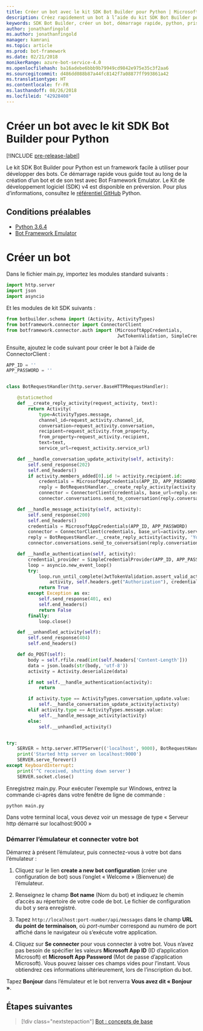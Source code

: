 ```yaml
---
title: Créer un bot avec le kit SDK Bot Builder pour Python | Microsoft Docs
description: Créez rapidement un bot à l’aide du kit SDK Bot Builder pour Python.
keywords: SDK Bot Builder, créer un bot, démarrage rapide, python, prise en main
author: jonathanfingold
ms.author: jonathanfingold
manager: kamrani
ms.topic: article
ms.prod: bot-framework
ms.date: 02/21/2018
monikerRange: azure-bot-service-4.0
ms.openlocfilehash: ba16adebe6bbb9b79949cd9842e975e35c3f2aa6
ms.sourcegitcommit: d486dd088b87a44fc8142f7a08877ff993861a42
ms.translationtype: HT
ms.contentlocale: fr-FR
ms.lasthandoff: 08/26/2018
ms.locfileid: "42928408"
---
```

# <a name="create-a-bot-with-the-bot-builder-sdk-for-python"></a>Créer un bot avec le kit SDK Bot Builder pour Python
[!INCLUDE [pre-release-label](../includes/pre-release-label.md)]

Le kit SDK Bot Builder pour Python est un framework facile à utiliser pour développer des bots. Ce démarrage rapide vous guide tout au long de la création d’un bot et de son test avec Bot Framework Emulator. Le Kit de développement logiciel (SDK) v4 est disponible en préversion. Pour plus d’informations, consultez le [référentiel GitHub](https://github.com/Microsoft/botbuilder-python) Python. 

## <a name="pre-requisite"></a>Conditions préalables
- [Python 3.6.4](https://www.python.org/downloads/) 
- [Bot Framework Emulator](https://github.com/Microsoft/BotFramework-Emulator/releases)

# <a name="create-a-bot"></a>Créer un bot
Dans le fichier main.py, importez les modules standard suivants :

```python
import http.server
import json
import asyncio
```

Et les modules de kit SDK suivants :
```python
from botbuilder.schema import (Activity, ActivityTypes)
from botframework.connector import ConnectorClient
from botframework.connector.auth import (MicrosoftAppCredentials,
                                         JwtTokenValidation, SimpleCredentialProvider)
```
Ensuite, ajoutez le code suivant pour créer le bot à l’aide de ConnectorClient :
```python
APP_ID = ''
APP_PASSWORD = ''


class BotRequestHandler(http.server.BaseHTTPRequestHandler):

    @staticmethod
    def __create_reply_activity(request_activity, text):
        return Activity(
            type=ActivityTypes.message,
            channel_id=request_activity.channel_id,
            conversation=request_activity.conversation,
            recipient=request_activity.from_property,
            from_property=request_activity.recipient,
            text=text,
            service_url=request_activity.service_url)

    def __handle_conversation_update_activity(self, activity):
        self.send_response(202)
        self.end_headers()
        if activity.members_added[0].id != activity.recipient.id:
            credentials = MicrosoftAppCredentials(APP_ID, APP_PASSWORD)
            reply = BotRequestHandler.__create_reply_activity(activity, 'Hello and welcome to the echo bot!')
            connector = ConnectorClient(credentials, base_url=reply.service_url)
            connector.conversations.send_to_conversation(reply.conversation.id, reply)

    def __handle_message_activity(self, activity):
        self.send_response(200)
        self.end_headers()
        credentials = MicrosoftAppCredentials(APP_ID, APP_PASSWORD)
        connector = ConnectorClient(credentials, base_url=activity.service_url)
        reply = BotRequestHandler.__create_reply_activity(activity, 'You said: %s' % activity.text)
        connector.conversations.send_to_conversation(reply.conversation.id, reply)

    def __handle_authentication(self, activity):
        credential_provider = SimpleCredentialProvider(APP_ID, APP_PASSWORD)
        loop = asyncio.new_event_loop()
        try:
            loop.run_until_complete(JwtTokenValidation.assert_valid_activity(
                activity, self.headers.get("Authorization"), credential_provider))
            return True
        except Exception as ex:
            self.send_response(401, ex)
            self.end_headers()
            return False
        finally:
            loop.close()

    def __unhandled_activity(self):
        self.send_response(404)
        self.end_headers()

    def do_POST(self):
        body = self.rfile.read(int(self.headers['Content-Length']))
        data = json.loads(str(body, 'utf-8'))
        activity = Activity.deserialize(data)

        if not self.__handle_authentication(activity):
            return

        if activity.type == ActivityTypes.conversation_update.value:
            self.__handle_conversation_update_activity(activity)
        elif activity.type == ActivityTypes.message.value:
            self.__handle_message_activity(activity)
        else:
            self.__unhandled_activity()


try:
    SERVER = http.server.HTTPServer(('localhost', 9000), BotRequestHandler)
    print('Started http server on localhost:9000')
    SERVER.serve_forever()
except KeyboardInterrupt:
    print('^C received, shutting down server')
    SERVER.socket.close()
```


Enregistrez main.py. Pour exécuter l’exemple sur Windows, entrez la commande ci-après dans votre fenêtre de ligne de commande :
```
python main.py
```
Dans votre terminal local, vous devez voir un message de type « Serveur http démarré sur localhost:9000 »

### <a name="start-the-emulator-and-connect-your-bot"></a>Démarrer l’émulateur et connecter votre bot

Démarrez à présent l’émulateur, puis connectez-vous à votre bot dans l’émulateur :


1. Cliquez sur le lien **create a new bot configuration** (créer une configuration de bot) sous l’onglet « Welcome » (Bienvenue) de l’émulateur. 

2. Renseignez le champ **Bot name** (Nom du bot) et indiquez le chemin d’accès au répertoire de votre code de bot. Le fichier de configuration du bot y sera enregistré.

3. Tapez `http://localhost:port-number/api/messages` dans le champ **URL du point de terminaison**, où *port-number* correspond au numéro de port affiché dans le navigateur où s’exécute votre application.

4. Cliquez sur **Se connecter** pour vous connecter à votre bot. Vous n’avez pas besoin de spécifier les valeurs **Microsoft App ID** (ID d’application Microsoft) et **Microsoft App Password** (Mot de passe d’application Microsoft). Vous pouvez laisser ces champs vides pour l’instant. Vous obtiendrez ces informations ultérieurement, lors de l’inscription du bot.

Tapez **Bonjour** dans l’émulateur et le bot renverra **Vous avez dit « Bonjour »**.

## <a name="next-steps"></a>Étapes suivantes

> [!div class="nextstepaction"]
> [Bot : concepts de base](../v4sdk/bot-builder-basics.md)
